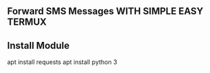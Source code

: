 ## Forward SMS Messages WITH SIMPLE EASY TERMUX 

## Install Module 

apt install requests 
apt install python 3






